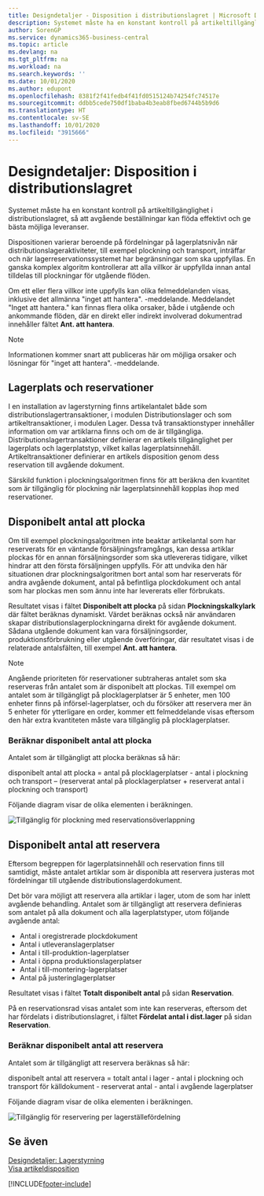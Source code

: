 ```yaml
---
title: Designdetaljer - Disposition i distributionslagret | Microsoft Docs
description: Systemet måste ha en konstant kontroll på artikeltillgänglighet i distributionslagret, så att avgående beställningar kan flöda effektivt och ge bästa möjliga leveranser.
author: SorenGP
ms.service: dynamics365-business-central
ms.topic: article
ms.devlang: na
ms.tgt_pltfrm: na
ms.workload: na
ms.search.keywords: ''
ms.date: 10/01/2020
ms.author: edupont
ms.openlocfilehash: 8381f2f41fedb4f41fd0515124b74254fc74517e
ms.sourcegitcommit: ddbb5cede750df1baba4b3eab8fbed6744b5b9d6
ms.translationtype: HT
ms.contentlocale: sv-SE
ms.lasthandoff: 10/01/2020
ms.locfileid: "3915666"
---
```

# <a name="design-details-availability-in-the-warehouse"></a>Designdetaljer: Disposition i distributionslagret
Systemet måste ha en konstant kontroll på artikeltillgänglighet i distributionslagret, så att avgående beställningar kan flöda effektivt och ge bästa möjliga leveranser.  

Dispositionen varierar beroende på fördelningar på lagerplatsnivån när distributionslageraktiviteter, till exempel plockning och transport, inträffar och när lagerreservationssystemet har begränsningar som ska uppfyllas. En ganska komplex algoritm kontrollerar att alla villkor är uppfyllda innan antal tilldelas till plockningar för utgående flöden.

Om ett eller flera villkor inte uppfylls kan olika felmeddelanden visas, inklusive det allmänna "inget att hantera". -meddelande. Meddelandet "Inget att hantera." kan finnas flera olika orsaker, både i utgående och ankommande flöden, där en direkt eller indirekt involverad dokumentrad innehåller fältet **Ant. att hantera**.

> [!NOTE]
> Informationen kommer snart att publiceras här om möjliga orsaker och lösningar för "inget att hantera". -meddelande.

## <a name="bin-content-and-reservations"></a>Lagerplats och reservationer  
 I en installation av lagerstyrning finns artikelantalet både som distributionslagertransaktioner, i modulen Distributionslager och som artikeltransaktioner, i modulen Lager. Dessa två transaktionstyper innehåller information om var artiklarna finns och om de är tillgängliga. Distributionslagertransaktioner definierar en artikels tillgänglighet per lagerplats och lagerplatstyp, vilket kallas lagerplatsinnehåll. Artikeltransaktioner definierar en artikels disposition genom dess reservation till avgående dokument.  

 Särskild funktion i plockningsalgoritmen finns för att beräkna den kvantitet som är tillgänglig för plockning när lagerplatsinnehåll kopplas ihop med reservationer.  

## <a name="quantity-available-to-pick"></a>Disponibelt antal att plocka  
 Om till exempel plockningsalgoritmen inte beaktar artikelantal som har reserverats för en väntande försäljningsframgångs, kan dessa artiklar plockas för en annan försäljningsorder som ska utlevereras tidigare, vilket hindrar att den första försäljningen uppfylls. För att undvika den här situationen drar plockningsalgoritmen bort antal som har reserverats för andra avgående dokument, antal på befintliga plockdokument och antal som har plockas men som ännu inte har levererats eller förbrukats.  

 Resultatet visas i fältet **Disponibelt att plocka** på sidan **Plockningskalkylark** där fältet beräknas dynamiskt. Värdet beräknas också när användaren skapar distributionslagerplockningarna direkt för avgående dokument. Sådana utgående dokument kan vara försäljningsorder, produktionsförbrukning eller utgående överföringar, där resultatet visas i de relaterade antalsfälten, till exempel **Ant. att hantera**.  

> [!NOTE]  
>  Angående prioriteten för reservationer subtraheras antalet som ska reserveras från antalet som är disponibelt att plockas. Till exempel om antalet som är tillgängligt på plocklagerplatser är 5 enheter, men 100 enheter finns på införsel-lagerplatser, och du försöker att reservera mer än 5 enheter för ytterligare en order, kommer ett felmeddelande visas eftersom den här extra kvantiteten måste vara tillgänglig på plocklagerplatser.  

### <a name="calculating-the-quantity-available-to-pick"></a>Beräknar disponibelt antal att plocka  
 Antalet som är tillgängligt att plocka beräknas så här:  

 disponibelt antal att plocka = antal på plocklagerplatser - antal i plockning och transport – (reserverat antal på plocklagerplatser + reserverat antal i plockning och transport)  

 Följande diagram visar de olika elementen i beräkningen.  

 ![Tillgänglig för plockning med reservationsöverlappning](media/design_details_warehouse_management_availability_2.png "Tillgänglig för plockning med reservationsöverlappning")  

## <a name="quantity-available-to-reserve"></a>Disponibelt antal att reservera  
 Eftersom begreppen för lagerplatsinnehåll och reservation finns till samtidigt, måste antalet artiklar som är disponibla att reservera justeras mot fördelningar till utgående distributionslagerdokument.  

 Det bör vara möjligt att reservera alla artiklar i lager, utom de som har inlett avgående behandling. Antalet som är tillgängligt att reservera definieras som antalet på alla dokument och alla lagerplatstyper, utom följande avgående antal:  

-   Antal i oregistrerade plockdokument  
-   Antal i utleveranslagerplatser  
-   Antal i till-produktion-lagerplatser  
-   Antal i öppna produktionslagerplatser  
-   Antal i till-montering-lagerplatser  
-   Antal på justeringlagerplatser  

 Resultatet visas i fältet **Totalt disponibelt antal** på sidan **Reservation**.  

 På en reservationsrad visas antalet som inte kan reserveras, eftersom det har fördelats i distributionslagret, i fältet **Fördelat antal i dist.lager** på sidan **Reservation**.  

### <a name="calculating-the-quantity-available-to-reserve"></a>Beräknar disponibelt antal att reservera  
 Antalet som är tillgängligt att reservera beräknas så här:  

 disponibelt antal att reservera = totalt antal i lager - antal i plockning och transport för källdokument - reserverat antal - antal i avgående lagerplatser  

 Följande diagram visar de olika elementen i beräkningen.  

 ![Tillgänglig för reservering per lagerställefördelning](media/design_details_warehouse_management_availability_3.png "Tillgänglig för reservering per lagerställefördelning")  

## <a name="see-also"></a>Se även  
 [Designdetaljer: Lagerstyrning](design-details-warehouse-management.md)  
 [Visa artikeldisposition](inventory-how-availability-overview.md)


[!INCLUDE[footer-include](includes/footer-banner.md)]
